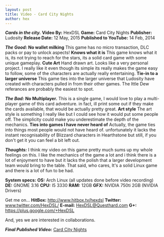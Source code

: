 ```yaml
---
layout: post
title: Video - Card City Nights
author: hex
---
```


***Cards in the city.***
**Video By:**				HexDSL
**Game:** 				Card City Nights
**Publisher:** 			Ludosity
**Release Date:** 			12 May, 2015
**Published to YouTube:** 	14 Feb, 2014

***The Good:***
**No wallet milking**
This game has no micro transaction, DLC packs or pay to unlock aspects! 
**Knows what it is**
This game knows what it is, its not trying to reach for the stars, its a solid card game with some unique gameplay. 
**Cute Art**
Hand drawn art. Looks like a very personal project. I really like it even though its simple its really makes the game easy to follow, some of the characters are actually really entertaining. 
**Tie-in to a larger universe**
This game ties into the larger universe that Ludosity have created with characters pulled in from their other games. The Ittle Dew referances are probably the easiest to spot. 

***The Bad:***
**No Multiplayer.**
This is a single game, I would love to play a multi-player game of this card adventure. in fact, ill print some out if they make the cards available, that would be actually pretty great.
**Art style**
The art style is something I really like but I could see how it would put some people off. The simplicity could make you underestimate the depth of the mechanics.
**Ties into games I have never heard of**
Actually, the game ties into things most people would not have heard of. unfortunately it lacks the instant recognisability of Blizzard characters in Hearthstone but still, if you don't get it you can feel a bit left out. 

***Thoughts:***
I think my video on this game pretty much sums up my whole feelings on this. I like the mechanics of the game a lot and i think there is a lot of enjoyment to have but it lacks the polish that a larger development team would bring to the table. That said, who cares, It's a solid Linux game and there is a lot of fun to be had.

**System specs:**
**OS:** Arch Linux (all updates done before video recording)
**DE:** GNOME 3.16
**CPU:** I5 3330
**RAM:** 12GB
**GFX:**  NVIDIA 750ti 2GB (NVIDIA Drivers)

Get me on... 
**HitBox:** http://www.hitbox.tv/hexdsl
**Twitter:** www.twitter.com/HexDSL/
**E-mail:** HexDSL@Questhard.com
**G+:** https://plus.google.com/+HexDSL

And, yes we are interested in collaborations. 

***Final Published Video:***
[Card City Nights](https://youtu.be/DyA3o6Adi14)

